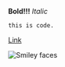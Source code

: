 **Bold!!!**
*Italic*

`this is code.`

[Link](https://github.com/elshaek/phase-0-gps-1.git)

![Smiley faces](happy.png)
